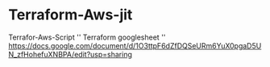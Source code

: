 # Terraform-Aws-jit
Terrafor-Aws-Script
'' Terraform googlesheet ''
https://docs.google.com/document/d/1O3ttpF6dZfDQSeURm6YuX0pgaD5UN_zfHohefuXNBPA/edit?usp=sharing
